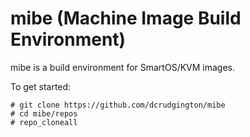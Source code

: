 mibe (Machine Image Build Environment)
===
mibe is a build environment for SmartOS/KVM images.

To get started:

    # git clone https://github.com/dcrudgington/mibe
    # cd mibe/repos
    # repo_cloneall
